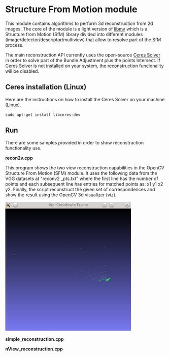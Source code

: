 Structure From Motion module
============================

This module contains algorithms to perform 3d reconstruction from 2d images. The core of the module is a light version of [libmv](http://code.google.com/p/libmv/) which is a Structure from Motion (SfM) library divided into different modules (image/detector/descriptor/multiview) that allow to resolve part of the SfM process.

The main reconstruction API currently uses the open-source [Ceres Solver](http://ceres-solver.org/) in order to solve part of the Bundle Adjustment plus the points Intersect. If Ceres Solver is not installed on your system, the reconstruction funcionality will be disabled.


Ceres installation (Linux)
--------------------------

Here are the instructions on how to install the Ceres Solver on your machine (Linux).

    sudo apt-get install libceres-dev


Run
---

There are some samples provided in order to show reconstruction functionality use.

**recon2v.cpp**

This program shows the two view reconstruction capabilities in the OpenCV Structure From Motion (SFM) module. It uses the following data from the VGG datasets at "reconv2 _pts.txt" where the first line has the number of points and each subsequent line has entries for matched points as: x1 y1 x2 y2. Finally, the script reconstruct the given set of correspondences and show the result using the OpenCV 3d visualizer (viz).

![](data/recon2v.jpg)

**simple_reconstruction.cpp**

**nView_reconstruction.cpp**
